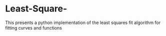 # Least-Square-
This presents a python implementation of the least squares fit algorithm for fitting curves and functions
